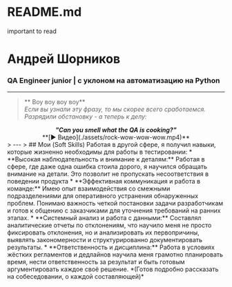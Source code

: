 # README.md
important to read
# Андрей Шорников
### QA Engineer junior |  с уклоном на автоматизацию на Python
---
> ** Воу воу воу воу**  
> *Если вы узнали эту фразу, то мы скорее всего сработаемся. Разрядили обстановку - а теперь к делу:*
> 
<div align="center">
  <strong><em>"Can you smell what the QA is cooking?"</em></strong>
  <br>
**[▶️ Видео](./assets/rock-wow-wow-wow.mp4)**
</div>
> ---
> ## Мои  (Soft Skills)
Работая в другой сфере, я получил навыки, которые жизненно необходимы для работы в тестировании:
*   **Высокая наблюдательность и внимание к деталям:** Работая в сфере, где даже одна ошибка стоила дорого, я научился обращать внимание на детали. Это позволит не пропускать несоответствия в поведении продукта
*   **Эффективная коммуникация и работа в команде:** Имею опыт взаимодействия со смежными подразделениями для оперативного устранения обнаруженных проблем. Понимаю важность четкой постановки задачи разработчикам и готов к общению с заказчиками для уточнения требований на ранних этапах.
*   **Системный анализ и работа с данными:** Составлял аналитические отчеты по отклонениям, что научило меня не просто фиксировать отклонения, но и анализировать их первопричины, выявлять закономерности и структурированно документировать результаты.
*   **Ответственность и дисциплина:** Работа в условиях жёстких регламентов и дедлайнов научила меня грамотно планировать время, нести ответственность за результат и быть готовым аргументировать каждое своё решение.
*(Готов подробно рассказать на собеседовании, о каждой составляющей)*
